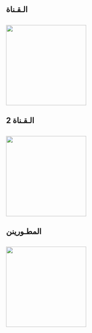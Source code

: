 ## الـقـناة ##
   <a href="https://t.me/K4KK44"><img src="https://img.shields.io/badge/Source%20Dev%3F-here-inactive?&style=plastic?&logo=telegram" width=220px></a></p>
 -


## 2 الـقـناة ##
   <a href="https://t.me/DEOOU"><img src="https://img.shields.io/badge/Source%20Dev%3F-here-inactive?&style=plastic?&logo=telegram" width=220px></a></p>
 -
 
 
 ## المطـورينن ##
   <a href="https://t.me/NNNUU"><img src="https://img.shields.io/badge/Source%20Dev%3F-here-inactive?&style=plastic?&logo=telegram" width=220px></a></p>
 -
